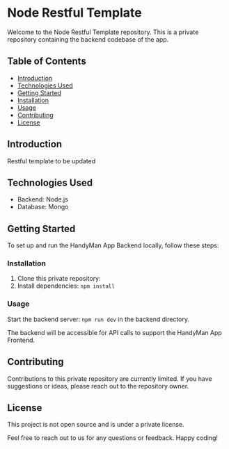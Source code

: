 # Node Restful Template

Welcome to the Node Restful Template repository. This is a private repository containing the backend codebase of the app.

## Table of Contents

- [Introduction](#introduction)
- [Technologies Used](#technologies-used)
- [Getting Started](#getting-started)
- [Installation](#installation)
- [Usage](#usage)
- [Contributing](#contributing)
- [License](#license)

## Introduction

Restful template to be updated

## Technologies Used

- Backend: Node.js
- Database: Mongo

## Getting Started

To set up and run the HandyMan App Backend locally, follow these steps:

### Installation

1. Clone this private repository: 
2. Install dependencies: `npm install`

### Usage

Start the backend server: `npm run dev` in the backend directory.

The backend will be accessible for API calls to support the HandyMan App Frontend.

## Contributing

Contributions to this private repository are currently limited. If you have suggestions or ideas, please reach out to
the repository owner.

## License

This project is not open source and is under a private license.

Feel free to reach out to us for any questions or feedback. Happy coding!
